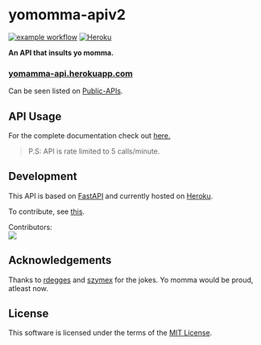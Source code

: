 # yomomma-apiv2
[![example workflow](https://github.com/beanboi7/yomomma-apiv2/actions/workflows/test.yml/badge.svg)](https://github.com/beanboi7/yomomma-apiv2/actions/workflows/test.yml)
[![Heroku](https://byob.yarr.is/beanboi7/yomomma-apiv2/heroku/)](https://yomomma-api.herokuapp.com/jokes/)

**An API that insults yo momma.**
<br />


### [yomamma-api.herokuapp.com](https://yomomma-api.herokuapp.com/jokes) <br>
Can be seen listed on [Public-APIs](https://github.com/public-apis/public-apis#personality).

## API Usage

For the complete documentation check out [here.](https://beanboi7.github.io/yomomma-apiv2/) 

> P.S: API is rate limited to 5 calls/minute.

## Development

This API is based on [FastAPI](https://fastapi.tiangolo.com/) and currently hosted on [Heroku](https://www.heroku.com/).

To contribute, see [this](./CONTRIBUTING.md).

Contributors:<br>
<a href="https://github.com/beanboi7/yomomma-apiv2/graphs/contributors">
  <img src="https://contrib.rocks/image?repo=beanboi7/yomomma-apiv2" />
</a>

## Acknowledgements

Thanks to [rdegges](https://github.com/rdegges) and [szymex](https://github.com/szymex73) for the jokes. Yo momma would be proud, atleast now.


## License

This software is licensed under the terms of the [MIT License](./LICENSE).

